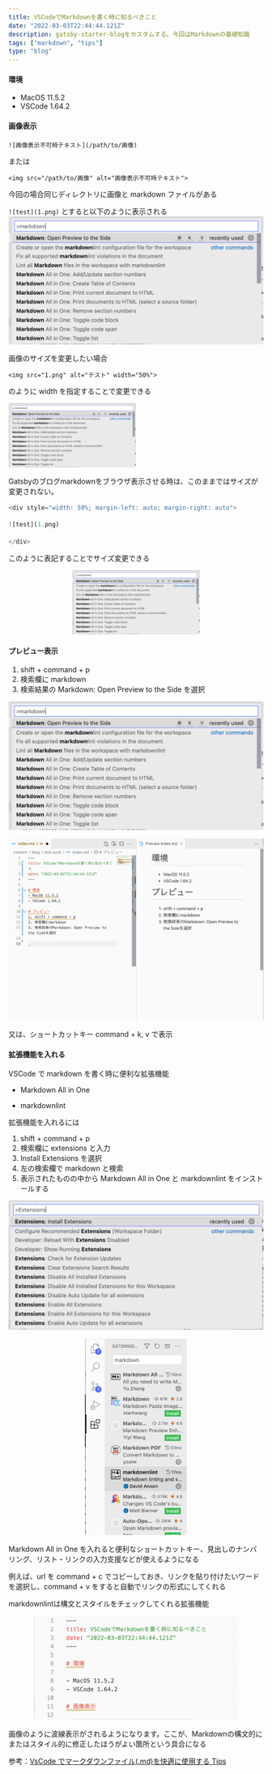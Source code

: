 ```yaml
---
title: VSCodeでMarkdownを書く時に知るべきこと
date: "2022-03-03T22:44:44.121Z"
description: gatsby-starter-blogをカスタムする。今回はMarkdownの基礎知識
tags: ["markdown", "tips"]
type: "blog"
---
```


#### 環境

- MacOS 11.5.2
- VSCode 1.64.2

#### 画像表示

`![画像表示不可時テキスト](/path/to/画像)`

または

`<img src="/path/to/画像" alt="画像表示不可時テキスト">`

今回の場合同じディレクトリに画像と markdown ファイルがある

`![test](1.png)`
とすると以下のように表示される
![test](1.png)

画像のサイズを変更したい場合

`<img src="1.png" alt="テスト" width="50%">`

のように width を指定することで変更できる

<img src="1.png" alt="テスト" width="50%">

<br>

Gatsbyのブログmarkdownをブラウザ表示させる時は、このままではサイズが変更されない。

```js
<div style="width: 50%; margin-left: auto; margin-right: auto">

![test](1.png)

</div>
```

このように表記することでサイズ変更できる

<div style="width: 50%; margin-left: auto; margin-right: auto">

![test](1.png)

</div>

#### プレビュー表示

1. shift + command + p
2. 検索欄に markdown
3. 検索結果の Markdown: Open Preview to the Side を選択

![test](1.png)

![test](2.png)

又は、ショートカットキー command + k, v で表示

#### 拡張機能を入れる

VSCode で markdown を書く時に便利な拡張機能

- Markdown All in One

- markdownlint

拡張機能を入れるには

1. shift + command + p
2. 検索欄に extensions と入力
3. Install Extensions を選択
4. 左の検索欄で markdown と検索
5. 表示されたものの中から Markdown All in One と markdownlint をインストールする

![test](3.png)

<div style="width: 40%; margin-left: auto; margin-right: auto">

![test](4.png)

</div>

Markdown All in One を入れると便利なショートカットキー、見出しのナンバリング、リスト・リンクの入力支援などが使えるようになる

例えば、url を command + c でコピーしておき、リンクを貼り付けたいワードを選択し、command + v をすると自動でリンクの形式にしてくれる

markdownlintは構文とスタイルをチェックしてくれる拡張機能

<div style="width: 80%; margin-left: auto; margin-right: auto">

![test](5.png)

</div>

画像のように波線表示がされるようになります。ここが、Markdownの構文的にまたはスタイル的に修正したほうがよい箇所という具合になる

参考：[VsCode でマークダウンファイル(.md)を快適に使用する Tips](https://maasaablog.com/tools/visual-studio-code/1762/)
